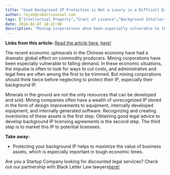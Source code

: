 ```yaml
---
title: "Good Background IP Protection is Not a Luxury in a Difficult Economy."
author: rajah@cobaltcounsel.com
tags: ["Intellectual Property","Grant of Licence","Background Intellectual Property","Commercial Activities","Rajah"]
date: 2016-02-07 18:22:00
description: "Mining corporations ahve been especially vulnerable to the recent economic upheavals in the Chinese economy, however mining corporations should think twice beofre neglecting to protect their IP."
---
```


**Links from this article:**
[Read the article here.](http://www.miningaustralia.com.au/features/industry-q-a-are-you-protecting-your-technology-r)
[ here!](http://blackletterlaw.ca/)

The recent economic upheavals in the Chinese economy have had a dramatic global effect on commodity producers. Mining corporations have been especially vulnerable to falling demand. In these economic situations, the impulse is often to look for ways to cut costs, and administrative and legal fees are often among the first to be trimmed. But mining corporations should think twice before neglecting to protect their IP, especially their background IP.

Minerals in the ground are not the only resources that can be developed and sold. Mining companies often have a wealth of unrecognized IP stored in the form of design improvements to equipment, internally developed equipment, and internally generated software. Recognizing and creating inventories of these assets is the first step. Obtaining good legal advice to develop background IP licensing agreements is the second step. The third step is to market this IP to potential licensees.


**Take away:**
- Protecting your background IP helps to maximize the value of business assets, which is especially important in tough economic times.

 

Are you a Startup Company looking for discounted legal services? Check out our partnership with Black Letter Law lawyers[here!](http://blackletterlaw.ca/)
